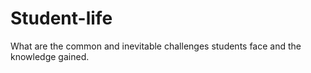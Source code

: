 # Student-life
What are the common and inevitable challenges students face and the knowledge gained.
